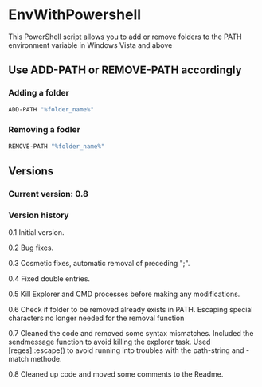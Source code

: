 # EnvWithPowershell

This PowerShell script allows you to add or remove folders to the PATH environment variable in Windows Vista and above

## Use ADD-PATH or REMOVE-PATH accordingly

### Adding a folder

```powershell
ADD-PATH "%folder_name%"
```

### Removing a fodler

```powershell
REMOVE-PATH "%folder_name%"
```

## Versions

### Current version: 0.8

### Version history

0.1 Initial version.

0.2 Bug fixes.

0.3 Cosmetic fixes, automatic removal of preceding ";".

0.4 Fixed double entries.

0.5 Kill Explorer and CMD processes before making any modifications.

0.6 Check if folder to be removed already exists in PATH. Escaping special characters no longer needed for the removal function

0.7 Cleaned the code and removed some syntax mismatches. Included the sendmessage function to avoid killing the explorer task. Used [reges]::escape() to avoid running into troubles with the path-string and -match methode.

0.8 Cleaned up code and moved some comments to the Readme.
